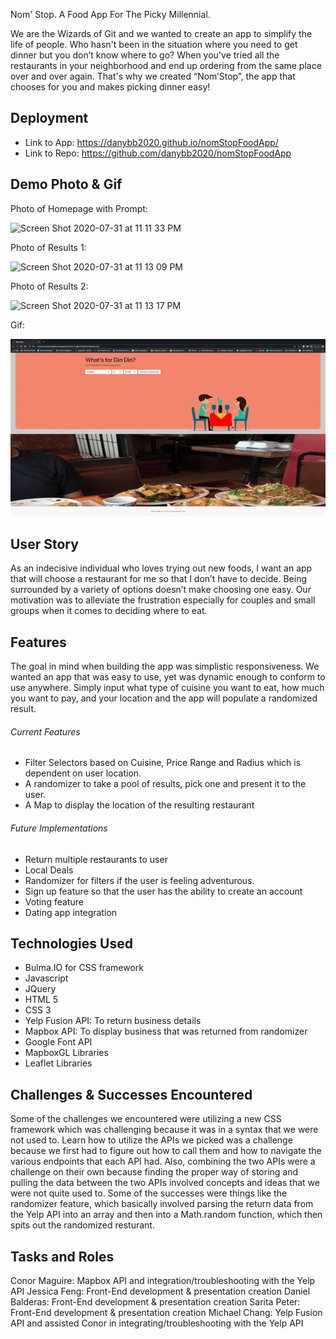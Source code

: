 Nom' Stop. A Food App For The Picky Millennial. 

We are the Wizards of Git and we wanted to create an app to simplify the life of people. Who hasn't been in the situation where you need to get dinner but you don’t know where to go? When you've tried all the restaurants in your neighborhood and end up ordering from the same place over and over again. That's why we created “Nom’Stop”, the app that chooses for you and makes picking dinner easy!

## Deployment

* Link to App: https://danybb2020.github.io/nomStopFoodApp/
* Link to Repo: https://github.com/danybb2020/nomStopFoodApp

## Demo Photo & Gif
Photo of Homepage with Prompt: 

![Screen Shot 2020-07-31 at 11 11 33 PM](https://user-images.githubusercontent.com/66030740/89096525-205bf100-d38c-11ea-8762-11ebb23dd461.png)

Photo of Results 1: 

![Screen Shot 2020-07-31 at 11 13 09 PM](https://user-images.githubusercontent.com/66030740/89096528-20f48780-d38c-11ea-87d7-e4eef4d98e99.png)

Photo of Results 2: 

![Screen Shot 2020-07-31 at 11 13 17 PM](https://user-images.githubusercontent.com/66030740/89096529-2225b480-d38c-11ea-8c36-830f2828a35e.png)

Gif: 

![Demo of App](https://github.com/Saritapeter123/projectOne/blob/master/Photos%20%26%20Gif/ezgif.com-video-to-gif.gif)

## User Story

As an indecisive individual who loves trying out new foods, I want an app that will choose a restaurant for me so that I don’t have to decide. Being surrounded by a variety of options doesn’t make choosing one easy. Our motivation was to alleviate the frustration especially for couples and small groups when it comes to deciding where to eat.

## Features

The goal in mind when building the app was simplistic responsiveness. We wanted an app that was easy to use, yet was dynamic enough to conform to use anywhere.
Simply input what type of cuisine you want to eat, how much you want to pay, and your location and the app will populate a randomized result. 

###### Current Features

* Filter Selectors based on Cuisine, Price Range and Radius which is dependent on user location.
* A randomizer to take a pool of results, pick one and present it to the user.
* A Map to display the location of the resulting restaurant

###### Future Implementations

* Return multiple restaurants to user
* Local Deals
* Randomizer for filters if the user is feeling adventurous.
* Sign up feature so that the user has the ability to create an account
* Voting feature 
* Dating app integration

## Technologies Used

* Bulma.IO for CSS framework
* Javascript
* JQuery
* HTML 5
* CSS 3
* Yelp Fusion API: To return business details
* Mapbox API: To display business that was returned from randomizer
* Google Font API
* MapboxGL Libraries
* Leaflet Libraries

## Challenges & Successes Encountered
Some of the challenges we encountered were utilizing a new CSS framework which was challenging because it was in a syntax that we were not used to. Learn how to utilize the APIs we picked was a challenge because we first had to figure out how to call them and how to navigate the various endpoints that each API had. Also, combining the two APIs were a challenge on their own because finding the proper way of storing and pulling the data between the two APIs involved concepts and ideas that we were not quite used to. Some of the successes were things like the randomizer feature, which basically involved parsing the return data from the Yelp API into an array and then into a Math.random function, which then spits out the randomized resturant. 

## Tasks and Roles

Conor Maguire: Mapbox API and integration/troubleshooting with the Yelp API
Jessica Feng: Front-End development & presentation creation
Daniel Balderas: Front-End development & presentation creation
Sarita Peter: Front-End development & presentation creation
Michael Chang: Yelp Fusion API and assisted Conor in integrating/troubleshooting with the Yelp API












